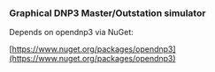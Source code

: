 ### Graphical DNP3 Master/Outstation simulator

Depends on opendnp3 via NuGet:

[https://www.nuget.org/packages/opendnp3](https://www.nuget.org/packages/opendnp3)